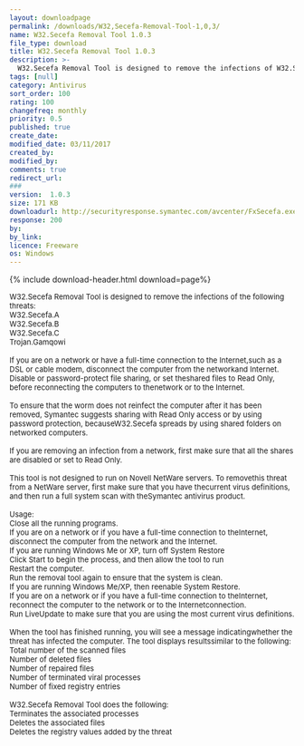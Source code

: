 ```yaml
---
layout: downloadpage
permalink: /downloads/W32,Secefa-Removal-Tool-1,0,3/
name: W32.Secefa Removal Tool 1.0.3
file_type: download
title: W32.Secefa Removal Tool 1.0.3
description: >-
  W32.Secefa Removal Tool is designed to remove the infections of W32.Secefa.A, W32.Secefa.B, W32.Secefa.C and Trojan.Gamqowi
tags: [null]
category: Antivirus
sort_order: 100
rating: 100
changefreq: monthly
priority: 0.5
published: true
create_date: 
modified_date: 03/11/2017
created_by: 
modified_by: 
comments: true
redirect_url: 
### 
version:  1.0.3
size: 171 KB
downloadurl: http://securityresponse.symantec.com/avcenter/FxSecefa.exe
response: 200
by: 
by_link: 
licence: Freeware
os: Windows
---
```


{% include download-header.html download=page%}

<p style="fix-download-text !important">
<p><font size="2"><p>W32.Secefa Removal Tool is designed to remove the infections of the following threats: <br />
W32.Secefa.A<br />
W32.Secefa.B<br />
W32.Secefa.C<br />
Trojan.Gamqowi<br />
<br />
If you are on a network or have a full-time connection to the Internet,such as a DSL or cable modem, disconnect the computer from the networkand Internet. Disable or password-protect file sharing, or set theshared files to Read Only, before reconnecting the computers to thenetwork or to the Internet. <br />
<br />
To ensure that the worm does not reinfect the computer after it has been removed, Symantec suggests sharing with Read Only access or by using password protection, becauseW32.Secefa spreads by using shared folders on networked computers.<br />
<br />
If you are removing an infection from a network, first make sure that all the shares are disabled or set to Read Only. <br />
<br />
This tool is not designed to run on Novell NetWare servers. To removethis threat from a NetWare server, first make sure that you have thecurrent virus definitions, and then run a full system scan with theSymantec antivirus product.<br />
<br />
Usage:<br />
Close all the running programs. <br />
If you are on a network or if you have a full-time connection to theInternet, disconnect the computer from the network and the Internet. <br />
If you are running Windows Me or XP, turn off System Restore<br />
Click Start to begin the process, and then allow the tool to run<br />
Restart the computer. <br />
Run the removal tool again to ensure that the system is clean. <br />
If you are running Windows Me/XP, then reenable System Restore. <br />
If you are on a network or if you have a full-time connection to theInternet, reconnect the computer to the network or to the Internetconnection. <br />
Run LiveUpdate to make sure that you are using the most current virus definitions.<br />
<br />
When the tool has finished running, you will see a message indicatingwhether the threat has infected the computer. The tool displays resultssimilar to the following: <br />
Total number of the scanned files <br />
Number of deleted files <br />
Number of repaired files <br />
Number of terminated viral processes <br />
Number of fixed registry entries<br />
<br />
W32.Secefa Removal Tool does the following: <br />
Terminates the associated processes <br />
Deletes the associated files <br />
Deletes the registry values added by the threat</p></p></p>
